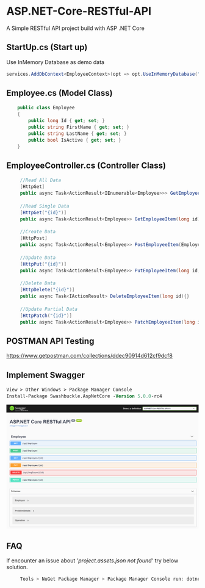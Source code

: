 # ASP.NET-Core-RESTful-API
A Simple RESTful API project build with ASP .NET Core

## StartUp.cs (Start up)
Use InMemory Database as demo data
```cs
services.AddDbContext<EmployeeContext>(opt => opt.UseInMemoryDatabase("EmployeeList"));
```

## Employee.cs (Model Class)
```cs
    public class Employee
    {
        public long Id { get; set; }
        public string FirstName { get; set; }
        public string LastName { get; set; }
        public bool IsActive { get; set; }
    }
```

## EmployeeController.cs (Controller Class)
```cs
     //Read All Data
     [HttpGet]
     public async Task<ActionResult<IEnumerable<Employee>>> GetEmployeeItems(){}
     
     //Read Single Data
     [HttpGet("{id}")]
     public async Task<ActionResult<Employee>> GetEmployeeItem(long id){}
     
     //Create Data
     [HttpPost]
     public async Task<ActionResult<Employee>> PostEmployeeItem(Employee item){}

     //Update Data
     [HttpPut("{id}")]
     public async Task<ActionResult<Employee>> PutEmployeeItem(long id, Employee item){}

     //Delete Data
     [HttpDelete("{id}")]
     public async Task<IActionResult> DeleteEmployeeItem(long id){}
     
     //Update Partial Data
     [HttpPatch("{id}")]
     public async Task<ActionResult<Employee>> PatchEmployeeItem(long id, [FromBody]JsonPatchDocument<Employee> itemPatch){}
```

## POSTMAN API Testing
https://www.getpostman.com/collections/ddec90914d612cf9dcf8

## Implement Swagger
```ps
View > Other Windows > Package Manager Console
Install-Package Swashbuckle.AspNetCore -Version 5.0.0-rc4
```
![swagger_api](https://github.com/ongwengloon/ASP.NET-Core-RESTful-API/blob/master/swagger_api.png)

## FAQ
If encounter an issue about _'project.assets.json not found'_ try below solution.
```cs
     Tools > NuGet Package Manager > Package Manager Console run: dotnet restore
```
